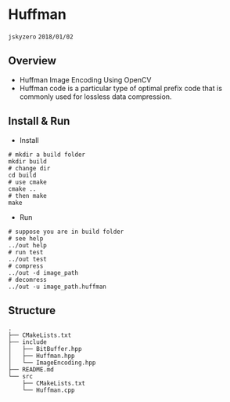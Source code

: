 # Huffman
`jskyzero` `2018/01/02`

## Overview
+ Huffman Image Encoding Using OpenCV
+ Huffman code is a particular type of optimal prefix code that is commonly used for lossless data compression.

## Install & Run

+ Install
```Shell
# mkdir a build folder
mkdir build
# change dir
cd build
# use cmake
cmake ..
# then make
make
```
+ Run
```Shell
# suppose you are in build folder
# see help
../out help
# run test
../out test
# compress
../out -d image_path
# decomress
../out -u image_path.huffman
```

## Structure
```
.
├── CMakeLists.txt
├── include
│   ├── BitBuffer.hpp
│   ├── Huffman.hpp
│   └── ImageEncoding.hpp
├── README.md
└── src
    ├── CMakeLists.txt
    └── Huffman.cpp
```
